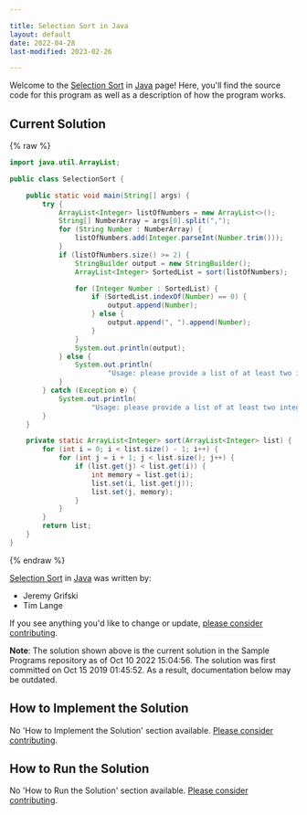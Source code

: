 ```yaml
---

title: Selection Sort in Java
layout: default
date: 2022-04-28
last-modified: 2023-02-26

---
```


Welcome to the [Selection Sort](https://sampleprograms.io/projects/selection-sort) in [Java](https://sampleprograms.io/languages/java) page! Here, you'll find the source code for this program as well as a description of how the program works.

## Current Solution

{% raw %}

```java
import java.util.ArrayList;

public class SelectionSort {

    public static void main(String[] args) {
        try {
            ArrayList<Integer> listOfNumbers = new ArrayList<>();
            String[] NumberArray = args[0].split(",");
            for (String Number : NumberArray) {
                listOfNumbers.add(Integer.parseInt(Number.trim()));
            }
            if (listOfNumbers.size() >= 2) {
                StringBuilder output = new StringBuilder();
                ArrayList<Integer> SortedList = sort(listOfNumbers);

                for (Integer Number : SortedList) {
                    if (SortedList.indexOf(Number) == 0) {
                        output.append(Number);
                    } else {
                        output.append(", ").append(Number);
                    }
                }
                System.out.println(output);
            } else {
                System.out.println(
                        "Usage: please provide a list of at least two integers to sort in the format \"1, 2, 3, 4, 5\"");
            }
        } catch (Exception e) {
            System.out.println(
                    "Usage: please provide a list of at least two integers to sort in the format \"1, 2, 3, 4, 5\"");
        }
    }

    private static ArrayList<Integer> sort(ArrayList<Integer> list) {
        for (int i = 0; i < list.size() - 1; i++) {
            for (int j = i + 1; j < list.size(); j++) {
                if (list.get(j) < list.get(i)) {
                    int memory = list.get(i);
                    list.set(i, list.get(j));
                    list.set(j, memory);
                }
            }
        }
        return list;
    }
}
```

{% endraw %}

[Selection Sort](https://sampleprograms.io/projects/selection-sort) in [Java](https://sampleprograms.io/languages/java) was written by:

- Jeremy Grifski
- Tim Lange

If you see anything you'd like to change or update, [please consider contributing](https://github.com/TheRenegadeCoder/sample-programs).

**Note**: The solution shown above is the current solution in the Sample Programs repository as of Oct 10 2022 15:04:56. The solution was first committed on Oct 15 2019 01:45:52. As a result, documentation below may be outdated.

## How to Implement the Solution

No 'How to Implement the Solution' section available. [Please consider contributing](https://github.com/TheRenegadeCoder/sample-programs-website).

## How to Run the Solution

No 'How to Run the Solution' section available. [Please consider contributing](https://github.com/TheRenegadeCoder/sample-programs-website).
